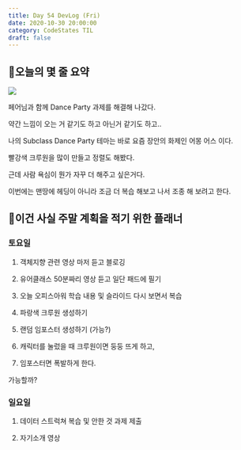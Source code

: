 ```yaml
---
title: Day 54 DevLog (Fri)
date: 2020-10-30 20:00:00
category: CodeStates TIL
draft: false
---
```


## 🤔오늘의 몇 줄 요약

![](https://wallpaperaccess.com/full/3949439.jpg)

페어님과 함께 Dance Party 과제를 해결해 나갔다.

약간 느낌이 오는 거 같기도 하고 아닌거 같기도 하고..

나의 Subclass Dance Party 테마는 바로 요즘 장안의 화제인 어몽 어스 이다.

빨강색 크루원을 많이 만들고 정렬도 해봤다.

근데 사람 욕심이 뭔가 자꾸 더 해주고 싶은거다.

이번에는 맨땅에 헤딩이 아니라 조금 더 복습 해보고 나서 조종 해 보려고 한다.

## 🌈이건 사실 주말 계획을 적기 위한 플래너

### 토요일

1. 객체지향 관련 영상 마저 듣고 블로깅

2. 유어클래스 50분짜리 영상 듣고 일단 패드에 필기

3. 오늘 오피스아워 학습 내용 및 슬라이드 다시 보면서 복습

4. 파랑색 크루원 생성하기

5. 랜덤 임포스터 생성하기 (가능?)

6. 캐릭터를 눌렀을 때 크루원이면 둥둥 뜨게 하고,

7. 임포스터면 폭발하게 한다.

가능할까?

### 일요일

1. 데이터 스트럭쳐 복습 및 안한 것 과제 제출

2. 자기소개 영상
